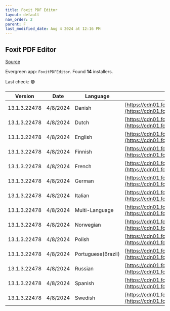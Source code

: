 ```yaml
---
title: Foxit PDF Editor
layout: default
nav_order: 2
parent: F
last_modified_date: Aug 4 2024 at 12:16 PM
---
```


## Foxit PDF Editor

[Source](https://www.foxit.com/pdf-editor/)

Evergreen app: `FoxitPDFEditor`. Found **14** installers.

Last check: 🟢

| Version      | Date     | Language           | URI                                                                                                                                                                                                                                |
| ------------ | -------- | ------------------ | ---------------------------------------------------------------------------------------------------------------------------------------------------------------------------------------------------------------------------------- |
| 13.1.3.22478 | 4/8/2024 | Danish             | [https://cdn01.foxitsoftware.com/product/phantomPDF/desktop/win/13.1.3/FoxitPDFEditor1313_L10N_Setup_Website.msi](https://cdn01.foxitsoftware.com/product/phantomPDF/desktop/win/13.1.3/FoxitPDFEditor1313_L10N_Setup_Website.msi) |
| 13.1.3.22478 | 4/8/2024 | Dutch              | [https://cdn01.foxitsoftware.com/product/phantomPDF/desktop/win/13.1.3/FoxitPDFEditor1313_L10N_Setup_Website.msi](https://cdn01.foxitsoftware.com/product/phantomPDF/desktop/win/13.1.3/FoxitPDFEditor1313_L10N_Setup_Website.msi) |
| 13.1.3.22478 | 4/8/2024 | English            | [https://cdn01.foxitsoftware.com/product/phantomPDF/desktop/win/13.1.3/FoxitPDFEditor1313_enu_Setup_Website.msi](https://cdn01.foxitsoftware.com/product/phantomPDF/desktop/win/13.1.3/FoxitPDFEditor1313_enu_Setup_Website.msi)   |
| 13.1.3.22478 | 4/8/2024 | Finnish            | [https://cdn01.foxitsoftware.com/product/phantomPDF/desktop/win/13.1.3/FoxitPDFEditor1313_L10N_Setup_Website.msi](https://cdn01.foxitsoftware.com/product/phantomPDF/desktop/win/13.1.3/FoxitPDFEditor1313_L10N_Setup_Website.msi) |
| 13.1.3.22478 | 4/8/2024 | French             | [https://cdn01.foxitsoftware.com/product/phantomPDF/desktop/win/13.1.3/FoxitPDFEditor1313_L10N_Setup_Website.msi](https://cdn01.foxitsoftware.com/product/phantomPDF/desktop/win/13.1.3/FoxitPDFEditor1313_L10N_Setup_Website.msi) |
| 13.1.3.22478 | 4/8/2024 | German             | [https://cdn01.foxitsoftware.com/product/phantomPDF/desktop/win/13.1.3/FoxitPDFEditor1313_L10N_Setup_Website.msi](https://cdn01.foxitsoftware.com/product/phantomPDF/desktop/win/13.1.3/FoxitPDFEditor1313_L10N_Setup_Website.msi) |
| 13.1.3.22478 | 4/8/2024 | Italian            | [https://cdn01.foxitsoftware.com/product/phantomPDF/desktop/win/13.1.3/FoxitPDFEditor1313_L10N_Setup_Website.msi](https://cdn01.foxitsoftware.com/product/phantomPDF/desktop/win/13.1.3/FoxitPDFEditor1313_L10N_Setup_Website.msi) |
| 13.1.3.22478 | 4/8/2024 | Multi-Language     | [https://cdn01.foxitsoftware.com/product/phantomPDF/desktop/win/13.1.3/FoxitPDFEditor1313_L10N_Setup_Website.msi](https://cdn01.foxitsoftware.com/product/phantomPDF/desktop/win/13.1.3/FoxitPDFEditor1313_L10N_Setup_Website.msi) |
| 13.1.3.22478 | 4/8/2024 | Norwegian          | [https://cdn01.foxitsoftware.com/product/phantomPDF/desktop/win/13.1.3/FoxitPDFEditor1313_L10N_Setup_Website.msi](https://cdn01.foxitsoftware.com/product/phantomPDF/desktop/win/13.1.3/FoxitPDFEditor1313_L10N_Setup_Website.msi) |
| 13.1.3.22478 | 4/8/2024 | Polish             | [https://cdn01.foxitsoftware.com/product/phantomPDF/desktop/win/13.1.3/FoxitPDFEditor1313_L10N_Setup_Website.msi](https://cdn01.foxitsoftware.com/product/phantomPDF/desktop/win/13.1.3/FoxitPDFEditor1313_L10N_Setup_Website.msi) |
| 13.1.3.22478 | 4/8/2024 | Portuguese(Brazil) | [https://cdn01.foxitsoftware.com/product/phantomPDF/desktop/win/13.1.3/FoxitPDFEditor1313_L10N_Setup_Website.msi](https://cdn01.foxitsoftware.com/product/phantomPDF/desktop/win/13.1.3/FoxitPDFEditor1313_L10N_Setup_Website.msi) |
| 13.1.3.22478 | 4/8/2024 | Russian            | [https://cdn01.foxitsoftware.com/product/phantomPDF/desktop/win/13.1.3/FoxitPDFEditor1313_L10N_Setup_Website.msi](https://cdn01.foxitsoftware.com/product/phantomPDF/desktop/win/13.1.3/FoxitPDFEditor1313_L10N_Setup_Website.msi) |
| 13.1.3.22478 | 4/8/2024 | Spanish            | [https://cdn01.foxitsoftware.com/product/phantomPDF/desktop/win/13.1.3/FoxitPDFEditor1313_L10N_Setup_Website.msi](https://cdn01.foxitsoftware.com/product/phantomPDF/desktop/win/13.1.3/FoxitPDFEditor1313_L10N_Setup_Website.msi) |
| 13.1.3.22478 | 4/8/2024 | Swedish            | [https://cdn01.foxitsoftware.com/product/phantomPDF/desktop/win/13.1.3/FoxitPDFEditor1313_L10N_Setup_Website.msi](https://cdn01.foxitsoftware.com/product/phantomPDF/desktop/win/13.1.3/FoxitPDFEditor1313_L10N_Setup_Website.msi) |
